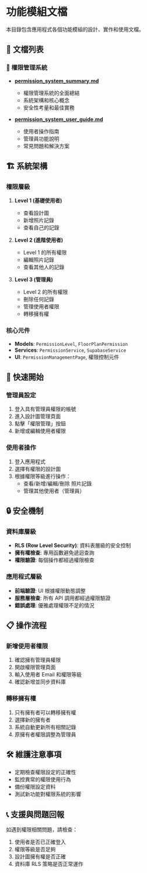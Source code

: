 # 功能模組文檔

本目錄包含應用程式各個功能模組的設計、實作和使用文檔。

## 📁 文檔列表

### 🔐 權限管理系統

- **[permission_system_summary.md](permission_system_summary.md)**
  - 權限管理系統的全面總結
  - 系統架構和核心概念
  - 安全性考量和最佳實務

- **[permission_system_user_guide.md](permission_system_user_guide.md)**
  - 使用者操作指南
  - 管理員功能說明
  - 常見問題和解決方案

## 🏗️ 系統架構

### 權限層級

1. **Level 1 (基礎使用者)**
   - 查看設計圖
   - 新增照片記錄
   - 查看自己的記錄

2. **Level 2 (進階使用者)**
   - Level 1 的所有權限
   - 編輯照片記錄
   - 查看其他人的記錄

3. **Level 3 (管理員)**
   - Level 2 的所有權限
   - 刪除任何記錄
   - 管理使用者權限
   - 轉移擁有權

### 核心元件

- **Models**: `PermissionLevel`, `FloorPlanPermission`
- **Services**: `PermissionService`, `SupabaseService`
- **UI**: `PermissionManagementPage`, 權限控制元件

## 🚀 快速開始

### 管理員設定

1. 登入具有管理員權限的帳號
2. 進入設計圖管理頁面
3. 點擊「權限管理」按鈕
4. 新增或編輯使用者權限

### 使用者操作

1. 登入應用程式
2. 選擇有權限的設計圖
3. 根據權限等級進行操作：
   - 查看/新增/編輯/刪除 照片記錄
   - 管理其他使用者（管理員）

## 🔒 安全機制

### 資料庫層級

- **RLS (Row Level Security)**: 資料表層級的安全控制
- **擁有權檢查**: 專用函數避免遞迴查詢
- **權限驗證**: 每個操作都經過權限檢查

### 應用程式層級

- **前端驗證**: UI 根據權限動態調整
- **服務層檢查**: 所有 API 調用都經過權限驗證
- **錯誤處理**: 優雅處理權限不足的情況

## 📋 操作流程

### 新增使用者權限

1. 確認擁有管理員權限
2. 開啟權限管理頁面
3. 輸入使用者 Email 和權限等級
4. 確認新增並同步資料庫

### 轉移擁有權

1. 只有擁有者可以轉移擁有權
2. 選擇新的擁有者
3. 系統自動更新所有相關記錄
4. 原擁有者權限調整為管理員

## 🛠️ 維護注意事項

- 定期檢查權限設定的正確性
- 監控異常的權限使用行為
- 備份權限設定資料
- 測試新功能對權限系統的影響

## 📞 支援與問題回報

如遇到權限相關問題，請檢查：

1. 使用者是否已正確登入
2. 權限等級是否足夠
3. 設計圖擁有權是否正確
4. 資料庫 RLS 策略是否正常運作
